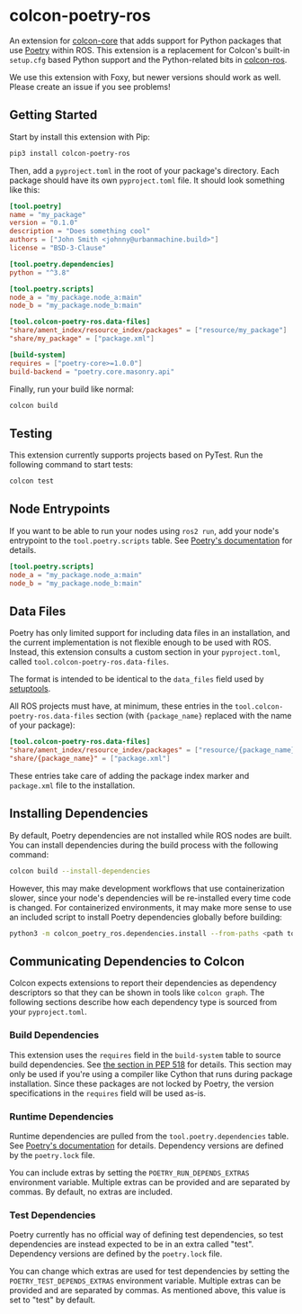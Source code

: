# colcon-poetry-ros

An extension for [colcon-core][colcon-core] that adds support for Python
packages that use [Poetry][poetry] within ROS. This extension is a replacement
for Colcon's built-in `setup.cfg` based Python support and the Python-related
bits in [colcon-ros][colcon-ros].

We use this extension with Foxy, but newer versions should work as well.
Please create an issue if you see problems!

[colcon-core]: https://github.com/colcon/colcon-core
[poetry]: https://python-poetry.org/
[colcon-ros]: https://github.com/colcon/colcon-ros

## Getting Started

Start by install this extension with Pip:

```bash
pip3 install colcon-poetry-ros
```

Then, add a `pyproject.toml` in the root of your package's directory. Each
package should have its own `pyproject.toml` file. It should look something
like this:

```toml
[tool.poetry]
name = "my_package"
version = "0.1.0"
description = "Does something cool"
authors = ["John Smith <johnny@urbanmachine.build>"]
license = "BSD-3-Clause"

[tool.poetry.dependencies]
python = "^3.8"

[tool.poetry.scripts]
node_a = "my_package.node_a:main"
node_b = "my_package.node_b:main"

[tool.colcon-poetry-ros.data-files]
"share/ament_index/resource_index/packages" = ["resource/my_package"]
"share/my_package" = ["package.xml"]

[build-system]
requires = ["poetry-core>=1.0.0"]
build-backend = "poetry.core.masonry.api"
```

Finally, run your build like normal:

```bash
colcon build
```

## Testing

This extension currently supports projects based on PyTest. Run the following
command to start tests:

```bash
colcon test
```

## Node Entrypoints

If you want to be able to run your nodes using `ros2 run`, add your node's
entrypoint to the `tool.poetry.scripts` table. See
[Poetry's documentation][poetry-scripts] for details.

```toml
[tool.poetry.scripts]
node_a = "my_package.node_a:main"
node_b = "my_package.node_b:main"
```

[poetry-scripts]: https://python-poetry.org/docs/pyproject/#scripts

## Data Files

Poetry has only limited support for including data files in an installation,
and the current implementation is not flexible enough to be used with ROS.
Instead, this extension consults a custom section in your `pyproject.toml`,
called `tool.colcon-poetry-ros.data-files`.

The format is intended to be identical to the `data_files` field used by
[setuptools][setuptools-data-files].

All ROS projects must have, at minimum, these entries in the
`tool.colcon-poetry-ros.data-files` section (with `{package_name}` replaced
with the name of your package):

```toml
[tool.colcon-poetry-ros.data-files]
"share/ament_index/resource_index/packages" = ["resource/{package_name}"]
"share/{package_name}" = ["package.xml"]
```

These entries take care of adding the package index marker and `package.xml`
file to the installation.

[setuptools-data-files]: https://setuptools.pypa.io/en/latest/userguide/datafiles.html

## Installing Dependencies

By default, Poetry dependencies are not installed while ROS nodes are built.
You can install dependencies during the build process with the following
command:

```bash
colcon build --install-dependencies
```

However, this may make development workflows that use containerization slower,
since your node's dependencies will be re-installed every time code is changed.
For containerized environments, it may make more sense to use an included
script to install Poetry dependencies globally before building:

```bash
python3 -m colcon_poetry_ros.dependencies.install --from-paths <path to your nodes>
```

## Communicating Dependencies to Colcon

Colcon expects extensions to report their dependencies as dependency
descriptors so that they can be shown in tools like `colcon graph`. The
following sections describe how each dependency type is sourced from your
`pyproject.toml`.

### Build Dependencies

This extension uses the `requires` field in the `build-system` table to source
build dependencies. See [the section in PEP 518][build-system-requires] for
details. This section may only be used if you're using a compiler like
Cython that runs during package installation. Since these packages are not
locked by Poetry, the version specifications in the `requires` field will be
used as-is.

### Runtime Dependencies

Runtime dependencies are pulled from the `tool.poetry.dependencies` table. See
[Poetry's documentation][tool-poetry-dependencies] for details. Dependency
versions are defined by the `poetry.lock` file.

You can include extras by setting the
`POETRY_RUN_DEPENDS_EXTRAS` environment variable. Multiple extras can be
provided and are separated by commas. By default, no extras are included.

### Test Dependencies

Poetry currently has no official way of defining test dependencies, so test
dependencies are instead expected to be in an extra called "test". Dependency
versions are defined by the `poetry.lock` file.

You can change which extras are used for test dependencies by setting the
`POETRY_TEST_DEPENDS_EXTRAS` environment variable. Multiple extras can be
provided and are separated by commas. As mentioned above, this value is set to
"test" by default.

[build-system-requires]: https://www.python.org/dev/peps/pep-0518/#build-system-table
[tool-poetry-dependencies]: https://python-poetry.org/docs/pyproject/#dependencies-and-dev-dependencies